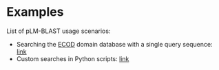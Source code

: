 # Examples

List of pLM-BLAST usage scenarios:

- Searching the [ECOD](https://www.rcsb.org/docs/search-and-browse/browse-options/ecod) domain database with a single query sequence: [link](onevsall.sh)
- Custom searches in Python scripts: [link](stepbystep_in_python.md)

<!-- 

* [Analysis of Nostoc punctiforme PCC 73102 Bacterial Proteome](bacteria.md)
* [all vs all database scan] small set of Rossmann-like protein sequences
* [SCOPE database benchmark](scope.md) SCOPE database search

-->
